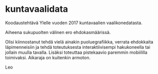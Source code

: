 # kuntavaalidata
Koodaustehtävä Ylelle vuoden 2017 kuntavaalien vaalikonedatasta.

Aiheena sukupuolten välinen ero ehdokasmäärissä.

Olisi kiinnostanut tehdä vielä ainakin puoluegrafiikka, verrata ehdokkaita läpimenneisiin ja tehdä toteutuksesta interaktiivisempi hakukoneella tai jollain muulla tavalla. Lisäksi toteuttaa pistekaavio paremmin mobiililla toimivaksi. Aikaraja on kuitenkin armoton.

Leo
